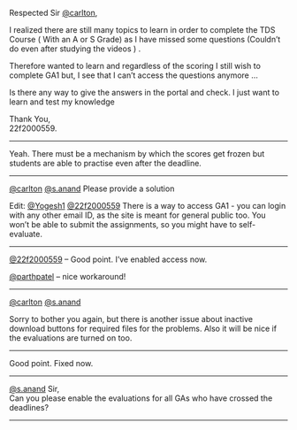 Respected Sir [@carlton](/u/carlton),

I realized there are still many topics to learn in order to complete the TDS
Course ( With an A or S Grade) as I have missed some questions (Couldn’t do
even after studying the videos ) .

Therefore wanted to learn and regardless of the scoring I still wish to
complete GA1 but, I see that I can’t access the questions anymore …

Is there any way to give the answers in the portal and check. I just want to
learn and test my knowledge

Thank You,  
22f2000559.



---

Yeah. There must be a mechanism by which the scores get frozen but students
are able to practise even after the deadline.



---

[@carlton](/u/carlton) [@s.anand](/u/s.anand) Please provide a solution

Edit: [@Yogesh1](/u/yogesh1) [@22f2000559](/u/22f2000559) There is a way to
access GA1 - you can login with any other email ID, as the site is meant for
general public too. You won’t be able to submit the assignments, so you might
have to self-evaluate.



---

[@22f2000559](/u/22f2000559) – Good point. I’ve enabled access now.

[@parthpatel](/u/parthpatel) – nice workaround!



---

[@carlton](/u/carlton) [@s.anand](/u/s.anand)

Sorry to bother you again, but there is another issue about inactive download
buttons for required files for the problems. Also it will be nice if the
evaluations are turned on too.



---

Good point. Fixed now.



---

[@s.anand](/u/s.anand) Sir,  
Can you please enable the evaluations for all GAs who have crossed the
deadlines?



---

